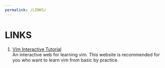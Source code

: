 ```yaml
---
permalink: /LINKS/
---
```


# LINKS

1. [Vim Interactive Tutorial](https://www.openvim.com/)<br>
An interactive web for learning vim. This website is recommended for you who want to learn vim from basic by practice. 

